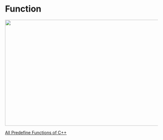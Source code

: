 
# Function
<img src="https://github.com/akshayyadav76/Try_CPP/blob/master/9_Function/images/function.png" width="800" height="350">

[All Predefine Functions of C++](https://en.cppreference.com/w/cpp/header)
